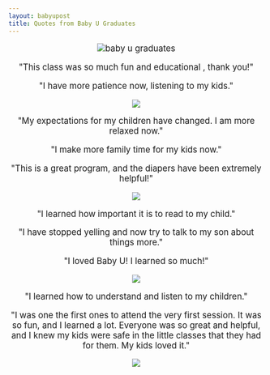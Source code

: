```yaml
---
layout: babyupost
title: Quotes from Baby U Graduates
---
```



<div style="text-align:center; font-size:120%;" markdown="1">

![baby u graduates](https://farm8.staticflickr.com/7585/16745393982_fab3ccacfd_b.jpg)


"This class was so much fun and educational , thank you!"



"I have more patience now, listening to my kids."


![](https://c1.staticflickr.com/1/607/21817053425_7862f35ba7_m.jpg)


"My expectations for my children have changed. I am more relaxed now."


"I make more family time for my kids now."


"This is a great program, and the diapers have been extremely helpful!"


![](https://c2.staticflickr.com/6/5725/21629002810_e1d878a33c_m.jpg)


"I learned how important it is to read to my child."


"I have stopped yelling and now try to talk to my son about things more."


"I loved Baby U! I learned so much!"


![](https://c2.staticflickr.com/6/5674/21629169218_27c54457eb_m.jpg)



"I learned how to understand and listen to my children."



"I was one the first ones to attend the very first session. It was so fun, and I learned a lot. Everyone was so great and helpful, and I knew my kids were safe in the little classes that they had for them. My kids loved it."


![](https://c2.staticflickr.com/6/5644/21790614536_795a8dd5da_m.jpg)

</div>
